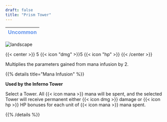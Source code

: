 ```yaml
---
draft: false
title: "Prism Tower"
---
```

| <span style="color:CornflowerBlue"> Uncommon </span> |
|--------|

![landscape](/images/towers/towerS_78.png)

{{< center >}}
5 {{< icon "dmg" >}}5 {{< icon "hp" >}}
{{< /center >}}

Multiplies the parameters gained from mana infusion by 2.

{{% details title="Mana Infusion" %}}

**Used by the Inferno Tower**

Select a Tower. All {{< icon mana >}} mana will be spent, and the selected Tower will receive permanent either {{< icon dmg >}} damage or {{< icon hp >}} HP bonuses for each unit of {{< icon mana >}} mana spent.

{{% /details %}}
